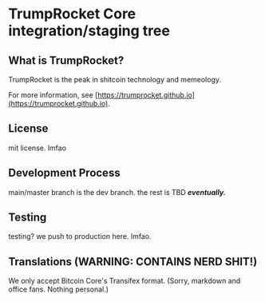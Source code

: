TrumpRocket Core integration/staging tree
=====================================

What is TrumpRocket?
----------------

TrumpRocket is the peak in shitcoin technology and memeology.

For more information, see [https://trumprocket.github.io](https://trumprocket.github.io).

License
-------

mit license. lmfao

Development Process
-------------------

main/master branch is the dev branch.
the rest is TBD ***eventually.***

Testing
-------

testing? we push to production here. lmfao.

Translations (WARNING: CONTAINS NERD SHIT!)
------------

We only accept Bitcoin Core's Transifex format. (Sorry, markdown and office fans. Nothing personal.)
